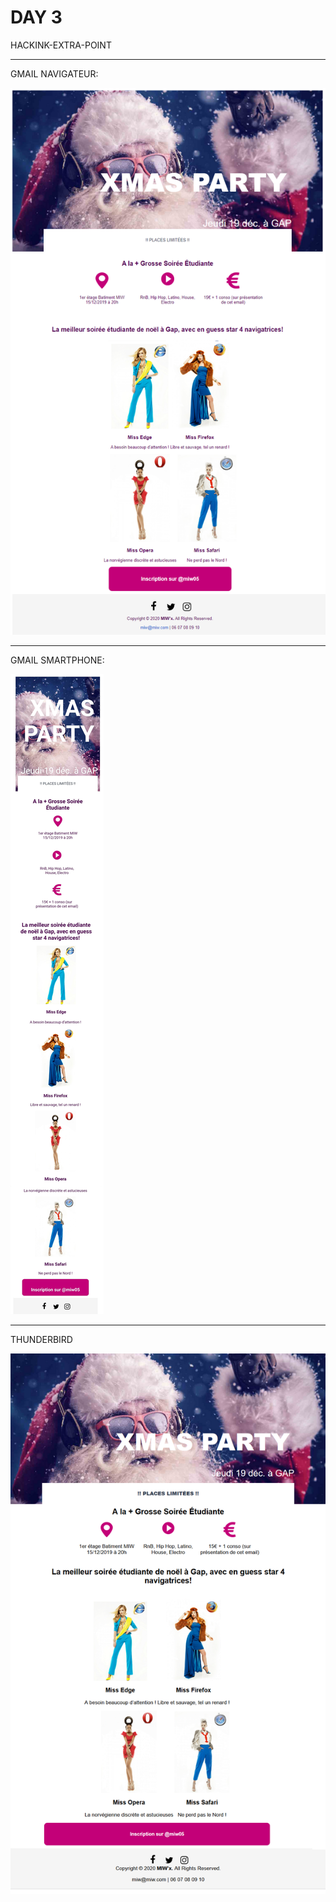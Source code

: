 # DAY 3

HACKINK-EXTRA-POINT

------------------------------------------------------------


GMAIL NAVIGATEUR:

![alt text](screenshot/gmail_desktop.png)


------------------------------------------------------------


GMAIL SMARTPHONE:

![alt text](screenshot/gmail_mobile.png)


------------------------------------------------------------


THUNDERBIRD

![alt text](screenshot/thunderbird.png)
